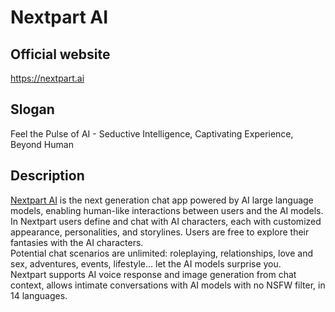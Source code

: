 # Nextpart AI  
## Official website  
https://nextpart.ai  
## Slogan  
Feel the Pulse of AI - Seductive Intelligence, Captivating Experience, Beyond Human  
## Description  
[Nextpart AI](https://nextpart.ai) is the next generation chat app powered by AI large language models, enabling human-like interactions between users and the AI models.  
In Nextpart users define and chat with AI characters, each with customized appearance, personalities, and storylines. Users are free to explore their fantasies with the AI characters.  
Potential chat scenarios are unlimited: roleplaying, relationships, love and sex, adventures, events, lifestyle... let the AI models surprise you.  
Nextpart supports AI voice response and image generation from chat context, allows intimate conversations with AI models with no NSFW filter, in 14 languages.  
